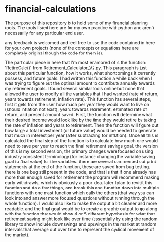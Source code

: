 # financial-calculations

The purpose of this repository is to hold some of my financial planning tools.
The tools listed here are for my own practice with python and aren't necessarily for any particular end user.

any feedback is welcomed and feel free to use the code contained in here for your own projects (none of the concepts or equations here are completely original though the code for them is).

The particular piece in here that I'm most enamored of is the function: 'RetireCalc()' from Retirement_Calculator_V2.py. This paragraph is just about this particular function, how it works, what shortcomings it currently possess, and future goals. I had written this function a while back when I was trying to figure out the optimal amount to contribute annually towards my retirement goals. I found several similar tools online but none that allowed the user to modify all the variables that I had wanted (rate of return, years towards retirement, inflation rate). This function has several steps, first it gets from the user how much per year they would want to live on (should inflation not exist), years towards retirement, estimated rate of return, and present amount saved. First, the function will determine what their desired income would look like by the time they would retire by taking the rate of inflation and years to retirement. Then the function will figure out how large a total investment (or future value) would be needed to generate that much in interest per year (after subtracting for inflation). Once all this is calculated the final step of the function is to calculate how much one would need to save per year to reach the final retirement savings goal. the version of this is my second version, the primary changes were focused on using industry consistent terminology (for instance changing the variable saving goal to final value) for the variables. there are several commented out print statements at the end of the function, these are saved from bug testing. there is one bug still present in the code, and that is that if one already has more than enough saved for retirement the program will recommend making early withdrawls, which is obviously a poor idea. later I plan to revisit this function and do a few things, one break this one function down into multiple functions with one mast function which calls the others (that way you can look into and answer more focused questions without running through the whole function). I would also like to make the output a bit cleaner and more readable. and the final goal would be to create a graphic output to go along with the function that would show 4 or 5 different hypothesis for what that retirement saving might look like over time (essentially by using the random library to show include downswings and upswings in the market at random intervals that average out over time to represent the cyclical movement of the market).
